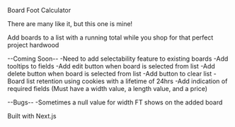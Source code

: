 Board Foot Calculator

There are many like it, but this one is mine!

Add boards to a list with a running total while you shop for that perfect project hardwood

--Coming Soon--
-Need to add selectability feature to existing boards
-Add tooltips to fields
-Add edit button when board is selected from list
-Add delete button when board is selected from list
-Add button to clear list
-Board list retention using cookies with a lifetime of 24hrs
-Add indication of required fields (Must have a width value, a length value, and a price)

--Bugs--
-Sometimes a null value for width FT shows on the added board



Built with Next.js